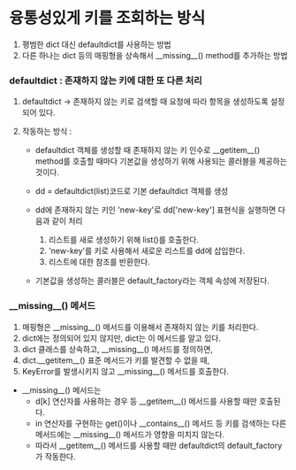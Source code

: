 # 융통성있게 키를 조회하는 방식
1. 평범한 dict 대신 defaultdict를 사용하는 방법
2. 다른 하나는 dict 등의 매핑형을 상속해서 \_\_missing\_\_() method를 추가하는 방법

### defaultdict : 존재하지 않는 키에 대한 또 다른 처리
1. defaultdict -> 존재하지 않는 키로 검색할 때 요청에 따라 항목을 생성하도록 설정되어 있다.

2. 작동하는 방식 :
	* defaultdict 객체를 생성할 때 존재하지 않는 키 인수로 \_\_getitem\_\_() method를 호출할 때마다 기본값을 생성하기 위해 사용되는 콜러블을 제공하는 것이다.

	* dd = defaultdict(list)코드로 기본 defaultdict 객체를 생성
	* dd에 존재하지 않는 키인 'new-key'로 dd['new-key'] 표현식을 실행하면 다음과 같이 처리
		1. 리스트를 새로 생성하기 위해 list()를 호출한다.
		2. 'new-key'를 키로 사용해서 새로운 리스트를 dd에 삽입한다.
		3. 리스트에 대한 참조를 반환한다.

	* 기본값을 생성하는 콜러블은 default_factory라는 객체 속성에 저장된다.

### \_\_missing\_\_() 메서드

1. 매핑형은 \_\_missing\_\_() 메서드를 이용해서 존재하지 않는 키를 처리한다.
2. dict에는 정의되어 있지 않지만, dict는 이 메서드를 알고 있다.
3. dict 클래스를 상속하고, \_\_missing\_\_() 메서드를 정의하면,
4. dict.\_\_getitem\_\_() 표준 메서드가 키를 발견할 수 없을 때,
5. KeyError를 발생시키지 않고 \_\_missing\_\_() 메서드를 호출한다.

* \_\_missing\_\_() 메서드는 
	* d[k] 연산자를 사용하는 경우 등 \_\_getitem\_\_() 메서드를 사용할 때만 호출된다.
	* in 연산자를 구현하는 get()이나 \_\_contains\_\_() 메서드 등 
	  키를 검색하는 다른 메서드에는 \_\_missing\_\_() 메서드가 영향을 미치지 않는다.
	* 따라서 \_\_getitem\_\_() 메서드를 사용할 때만 defaultdict의 default_factory가 작동한다.